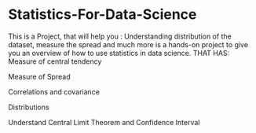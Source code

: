 # Statistics-For-Data-Science
This is a Project, that  will help you :
Understanding distribution of the dataset, measure the spread and much more is a hands-on project to give you an overview of how to use statistics in data science. THAT HAS: 
Measure of central tendency

Measure of Spread

Correlations and covariance 

Distributions

Understand Central Limit Theorem and Confidence Interval   

